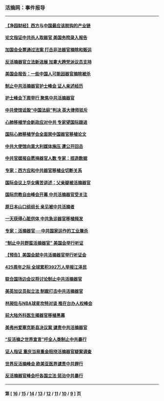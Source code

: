### 活摘网：事件报导
---
#### [【净园财经】西方与中国最应该脱钩的产业链](../../pages/nf5877/n14016113.md?07220430) 
#### [论文指证中共杀人取器官 美国务院录入报告](../../pages/nf5877/n13999890.md?07220430) 
#### [加国会全票通过法案 打击非法器官摘除和贩运](../../pages/nf5877/n13884924.md?07220430) 
#### [反活摘器官立法新进展 加拿大跨党派议员支持](../../pages/nf5877/n13876061.md?07220430) 
#### [美国会报告：一些中国人可能因器官摘除被杀](../../pages/nf5877/n13867964.md?07220430) 
#### [制止中共活摘器官护士峰会 证人亲述经历](../../pages/nf5877/n13859007.md?07220430) 
#### [护士峰会下周举行 聚焦中共活摘器官](../../pages/nf5877/n13855418.md?07220430) 
#### [中共使馆诋毁“中国法庭”判决 英大律师驳斥](../../pages/nf5877/n13833945.md?07220430) 
#### [心肺移植学会新政应对中共 专家望国际跟进](../../pages/nf5877/n13829043.md?07220430) 
#### [国际心肺移植学会全面禁中国器官移植论文](../../pages/nf5877/n13827785.md?07220430) 
#### [中共大使馆向意大利媒体施压 遭公开回击](../../pages/nf5877/n13826038.md?07220430) 
#### [中共官媒报自愿捐器官人数 专家：捏造数据](../../pages/nf5877/n13814130.md?07220430) 
#### [专家：西方应和中共器官移植业切断关系](../../pages/nf5877/n13772828.md?07220430) 
#### [国际会议上华女痛苦讲述：父亲疑被活摘器官](../../pages/nf5877/n13771583.md?07220430) 
#### [国际宗教自由峰会开幕 中共活摘器官受关注](../../pages/nf5877/n13769995.md?07220430) 
#### [原日本山口组组长 亲见被中共活摘者](../../pages/nf5877/n13767360.md?07220430) 
#### [一天获得心脏供体 中共急诊器官移植频发](../../pages/nf5877/n13764689.md?07220430) 
#### [专家：活摘器官──中共国家运作的工业屠杀](../../pages/nf5877/n13761178.md?07220430) 
#### [“制止中共野蛮活摘器官” 美国会举行听证](../../pages/nf5877/n13735831.md?07220430) 
#### [【预告】美国会就中共活摘器官举行听证会](../../pages/nf5877/n13732843.md?07220430) 
#### [425周年之际 全球累积392万人举报江泽民](../../pages/nf5877/n13719232.md?07220430) 
#### [联合国场边会议将讨论制止中共活摘器官](../../pages/nf5877/n13656361.md?07220430) 
#### [美英加议员拟立法 制裁打击中共活摘器官](../../pages/nf5877/n13430251.md?07220430) 
#### [林昶佐与NBA球星坎特对谈 推在台办人权峰会](../../pages/nf5877/n13414467.md?07220430) 
#### [前大陆外科医生揭器官移植黑幕](../../pages/nf5877/n13401416.md?07220430) 
#### [美弗州爱塞克斯县决议案 谴责中共活摘器官](../../pages/nf5877/n13320919.md?07220430) 
#### [“反活摘之世界宣言”吁全人类制止中共暴行](../../pages/nf5877/n13259730.md?07220430) 
#### [证人指证 重庆当局重金阻挠活摘器官疑案调查](../../pages/nf5877/n13259127.md?07220430) 
#### [世界反活摘峰会 欧美亚医界谴责中共罪行](../../pages/nf5877/n13253550.md?07220430) 
#### [反活摘器官峰会吁各国立法 惩治中共暴行](../../pages/nf5877/n13245052.md?07220430) 

---
#### 第 [ [16](./16.md?07220430) / [15](./15.md?07220430) / [14](./14.md?07220430) / [13](./13.md?07220430) / [12](./12.md?07220430) / [11](./11.md?07220430) / [10](./10.md?07220430) / [9](./9.md?07220430) ] 页
